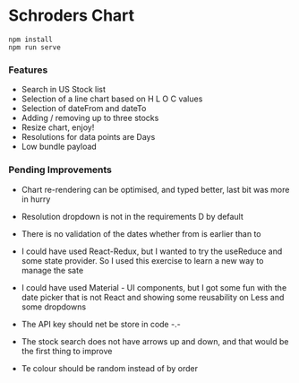 # Schroders Chart

```
npm install
npm run serve
```

### Features

- Search in US Stock list
- Selection of a line chart based on H L O C values
- Selection of dateFrom and dateTo
- Adding / removing up to three stocks
- Resize chart, enjoy!
- Resolutions for data points are Days
- Low bundle payload

### Pending Improvements

- Chart re-rendering can be optimised, and typed better, last bit was more in hurry

- Resolution dropdown is not in the requirements D by default

- There is no validation of the dates whether from is earlier than to

- I could have used React-Redux, but I wanted to try the useReduce and some state provider. So I used this exercise to learn a new way to manage the sate

- I could have used Material - UI components, but I got some fun with the date picker that is not React and showing some reusability on Less and some dropdowns

- The API key should net be store in code -.-

- The stock search does not have arrows up and down, and that would be the first thing to improve

- Te colour should be random instead of by order
